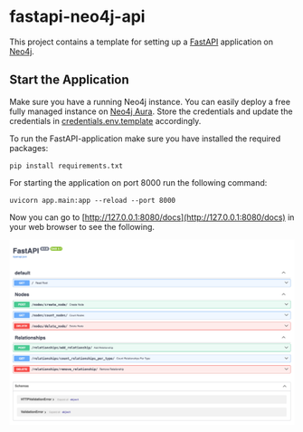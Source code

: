 # fastapi-neo4j-api

This project contains a template for setting up a [FastAPI](https://fastapi.tiangolo.com/) application on [Neo4j](https://neo4j.com/docs/). 

## Start the Application
Make sure you have a running Neo4j instance. You can easily deploy a free fully managed instance on [Neo4j Aura](https://neo4j.com/product/auradb). Store the credentials and update the credentials in [credentials.env.template](/credentials.env.template) accordingly. 

To run the FastAPI-application make sure you have installed the required packages: 

```
pip install requirements.txt
```

For starting the application on port 8000 run the following command: 
```
uvicorn app.main:app --reload --port 8000
```

Now you can go to [http://127.0.0.1:8080/docs](http://127.0.0.1:8080/docs) in your web browser to see the following. 

![FastAPI Application](images/application.png)
